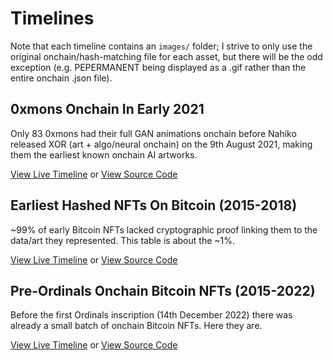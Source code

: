 # Timelines

Note that each timeline contains an `images/` folder; I strive to only use the original onchain/hash-matching file for each asset, but there will be the odd exception (e.g. PEPERMANENT being displayed as a .gif rather than the entire onchain .json file).

## 0xmons Onchain In Early 2021

Only 83 0xmons had their full GAN animations onchain before Nahiko released XOR (art + algo/neural onchain) on the 9th August 2021, making them the earliest known onchain AI artworks.

[View Live Timeline](https://dsgfn.com/early-nfts/timelines/0xmons-onchain-in-early-2021/) or [View Source Code](https://github.com/dsgriffin/early-nfts/tree/main/timelines/0xmons-onchain-in-early-2021)

## Earliest Hashed NFTs On Bitcoin (2015-2018)

~99% of early Bitcoin NFTs lacked cryptographic proof linking them to the data/art they represented. This table is about the ~1%.

[View Live Timeline](https://dsgfn.com/early-nfts/timelines/earliest-hashed-nfts-on-bitcoin/) or [View Source Code](https://github.com/dsgriffin/early-nfts/tree/main/timelines/earliest-hashed-nfts-on-bitcoin)

## Pre-Ordinals Onchain Bitcoin NFTs (2015-2022)

Before the first Ordinals inscription (14th December 2022) there was already a small batch of onchain Bitcoin NFTs. Here they are.

[View Live Timeline](https://dsgfn.com/early-nfts/timelines/pre-ordinals-onchain-bitcoin-nfts/) or [View Source Code](https://github.com/dsgriffin/early-nfts/tree/main/timelines/pre-ordinals-onchain-bitcoin-nfts)
